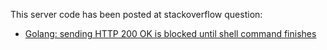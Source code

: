 This server code has been posted at stackoverflow question:

 - [Golang: sending HTTP 200 OK is blocked until shell command finishes](https://stackoverflow.com/questions/46339755/golang-sending-http-200-ok-is-blocked-until-shell-command-finishes)